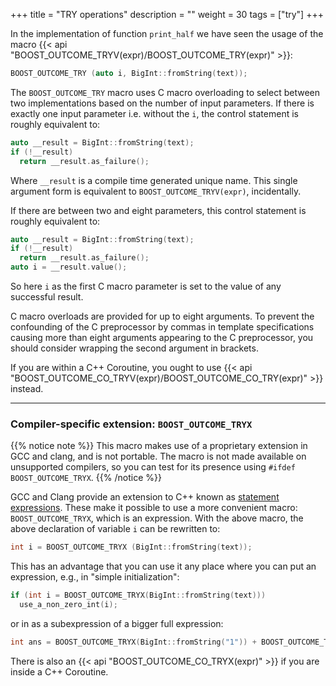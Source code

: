 +++
title = "TRY operations"
description = ""
weight = 30
tags = ["try"]
+++

In the implementation of function `print_half` we have seen the usage of the macro {{< api "BOOST_OUTCOME_TRYV(expr)/BOOST_OUTCOME_TRY(expr)" >}}:

```c++
BOOST_OUTCOME_TRY (auto i, BigInt::fromString(text));
```

The `BOOST_OUTCOME_TRY` macro uses C macro overloading to select between two implementations based on the number of
input parameters. If there is exactly one input parameter i.e. without the `i`, the control statement is
roughly equivalent to:

```c++
auto __result = BigInt::fromString(text);
if (!__result)
  return __result.as_failure();
```

Where `__result` is a compile time generated unique name. This single argument form is equivalent to
`BOOST_OUTCOME_TRYV(expr)`, incidentally.

If there are between two and eight parameters, this control statement is roughly equivalent to:

```c++
auto __result = BigInt::fromString(text);
if (!__result)
  return __result.as_failure();
auto i = __result.value();
```

So here `i` as the first C macro parameter is set to the value of any successful result.

C macro overloads are provided for up to eight arguments. To prevent the
confounding of the C preprocessor by commas in template specifications causing more than
eight arguments appearing to the C preprocessor, you should consider wrapping the
second argument in brackets.

If you are within a C++ Coroutine, you ought to use {{< api "BOOST_OUTCOME_CO_TRYV(expr)/BOOST_OUTCOME_CO_TRY(expr)" >}}
instead.

<hr>

### Compiler-specific extension: `BOOST_OUTCOME_TRYX`

{{% notice note %}}
This macro makes use of a proprietary extension in GCC and clang, and is not
portable. The macro is not made available on unsupported compilers,
so you can test for its presence using `#ifdef BOOST_OUTCOME_TRYX`.
{{% /notice %}}

GCC and Clang provide an extension to C++ known as
[statement expressions](https://gcc.gnu.org/onlinedocs/gcc/Statement-Exprs.html "GCC docs on statement expressions").
These make it possible to use a more convenient macro: `BOOST_OUTCOME_TRYX`, which is an expression. With the above macro, the above declaration of variable `i` can be rewritten to:

```c++
int i = BOOST_OUTCOME_TRYX (BigInt::fromString(text));
```

This has an advantage that you can use it any place where you can put an expression, e.g., in "simple initialization":

```c++
if (int i = BOOST_OUTCOME_TRYX(BigInt::fromString(text)))
  use_a_non_zero_int(i);
```

or in as a subexpression of a bigger full expression:

```c++
int ans = BOOST_OUTCOME_TRYX(BigInt::fromString("1")) + BOOST_OUTCOME_TRYX(BigInt::fromString("2"));
```

There is also an {{< api "BOOST_OUTCOME_CO_TRYX(expr)" >}} if you are inside a C++ Coroutine.
